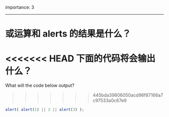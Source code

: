 importance: 3

---

# 或运算和 alerts 的结果是什么？

<<<<<<< HEAD
下面的代码将会输出什么？
=======
What will the code below output?
>>>>>>> 445bda39806050acd96f87166a7c97533a0c67e9

```js
alert( alert(1) || 2 || alert(3) );
```

